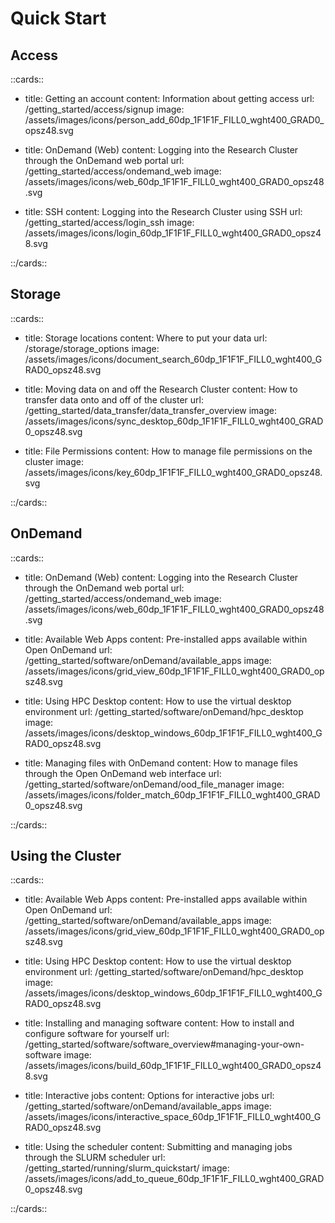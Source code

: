 # Quick Start

## Access


::cards::

- title: Getting an account
  content: Information about getting access
  url: /getting_started/access/signup
  image: /assets/images/icons/person_add_60dp_1F1F1F_FILL0_wght400_GRAD0_opsz48.svg

- title: OnDemand (Web)
  content: Logging into the Research Cluster through the OnDemand web portal
  url: /getting_started/access/ondemand_web
  image: /assets/images/icons/web_60dp_1F1F1F_FILL0_wght400_GRAD0_opsz48.svg

- title: SSH
  content: Logging into the Research Cluster using SSH
  url: /getting_started/access/login_ssh
  image: /assets/images/icons/login_60dp_1F1F1F_FILL0_wght400_GRAD0_opsz48.svg

::/cards::


## Storage


::cards::


- title: Storage locations
  content: Where to put your data
  url: /storage/storage_options
  image: /assets/images/icons/document_search_60dp_1F1F1F_FILL0_wght400_GRAD0_opsz48.svg

- title: Moving data on and off the Research Cluster
  content: How to transfer data onto and off of the cluster
  url: /getting_started/data_transfer/data_transfer_overview
  image: /assets/images/icons/sync_desktop_60dp_1F1F1F_FILL0_wght400_GRAD0_opsz48.svg

- title: File Permissions
  content: How to manage file permissions on the cluster
  image: /assets/images/icons/key_60dp_1F1F1F_FILL0_wght400_GRAD0_opsz48.svg

::/cards::

## OnDemand


::cards::

- title: OnDemand (Web)
  content: Logging into the Research Cluster through the OnDemand web portal
  url: /getting_started/access/ondemand_web
  image: /assets/images/icons/web_60dp_1F1F1F_FILL0_wght400_GRAD0_opsz48.svg

- title: Available Web Apps
  content: Pre-installed apps available within Open OnDemand
  url: /getting_started/software/onDemand/available_apps
  image: /assets/images/icons/grid_view_60dp_1F1F1F_FILL0_wght400_GRAD0_opsz48.svg

- title: Using HPC Desktop
  content: How to use the virtual desktop environment
  url: /getting_started/software/onDemand/hpc_desktop
  image: /assets/images/icons/desktop_windows_60dp_1F1F1F_FILL0_wght400_GRAD0_opsz48.svg

- title: Managing files with OnDemand
  content: How to manage files through the Open OnDemand web interface
  url: /getting_started/software/onDemand/ood_file_manager
  image: /assets/images/icons/folder_match_60dp_1F1F1F_FILL0_wght400_GRAD0_opsz48.svg

::/cards::


## Using the Cluster

::cards::


- title: Available Web Apps
  content: Pre-installed apps available within Open OnDemand
  url: /getting_started/software/onDemand/available_apps
  image: /assets/images/icons/grid_view_60dp_1F1F1F_FILL0_wght400_GRAD0_opsz48.svg

- title: Using HPC Desktop
  content: How to use the virtual desktop environment
  url: /getting_started/software/onDemand/hpc_desktop
  image: /assets/images/icons/desktop_windows_60dp_1F1F1F_FILL0_wght400_GRAD0_opsz48.svg

- title: Installing and managing software
  content: How to install and configure software for yourself
  url: /getting_started/software/software_overview#managing-your-own-software
  image: /assets/images/icons/build_60dp_1F1F1F_FILL0_wght400_GRAD0_opsz48.svg

- title: Interactive jobs
  content: Options for interactive jobs
  url: /getting_started/software/onDemand/available_apps
  image: /assets/images/icons/interactive_space_60dp_1F1F1F_FILL0_wght400_GRAD0_opsz48.svg

- title: Using the scheduler
  content: Submitting and managing jobs through the SLURM scheduler
  url: /getting_started/running/slurm_quickstart/
  image: /assets/images/icons/add_to_queue_60dp_1F1F1F_FILL0_wght400_GRAD0_opsz48.svg

::/cards::

